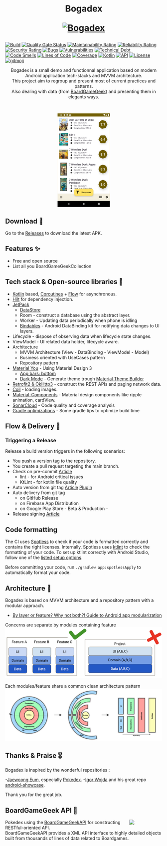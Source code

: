 <h1 align="center">Bogadex
<p align="center">
<a href="https://github.com/boitakub/Bogadex"><img src="https://raw.githubusercontent.com/boitakub/Bogadex/main/app/src/main/res/mipmap-xxhdpi/ic_launcher_foreground.png" width="150" alt="Bogadex" /></a>
</p>
</h1>

[![Build](https://github.com/boitakub/Bogadex/actions/workflows/main.yml/badge.svg)](https://github.com/boitakub/Bogadex/actions/workflows/main.yml)
[![Quality Gate Status](https://sonarcloud.io/api/project_badges/measure?project=boitakub_Bogadex&metric=alert_status)](https://sonarcloud.io/summary/new_code?id=boitakub_Bogadex)
[![Maintainability Rating](https://sonarcloud.io/api/project_badges/measure?project=boitakub_Bogadex&metric=sqale_rating)](https://sonarcloud.io/summary/new_code?id=boitakub_Bogadex)
[![Reliability Rating](https://sonarcloud.io/api/project_badges/measure?project=boitakub_Bogadex&metric=reliability_rating)](https://sonarcloud.io/summary/new_code?id=boitakub_Bogadex)
[![Security Rating](https://sonarcloud.io/api/project_badges/measure?project=boitakub_Bogadex&metric=security_rating)](https://sonarcloud.io/summary/new_code?id=boitakub_Bogadex)
[![Bugs](https://sonarcloud.io/api/project_badges/measure?project=boitakub_Bogadex&metric=bugs)](https://sonarcloud.io/summary/new_code?id=boitakub_Bogadex)
[![Vulnerabilities](https://sonarcloud.io/api/project_badges/measure?project=boitakub_Bogadex&metric=vulnerabilities)](https://sonarcloud.io/summary/new_code?id=boitakub_Bogadex)
[![Technical Debt](https://sonarcloud.io/api/project_badges/measure?project=boitakub_Bogadex&metric=sqale_index)](https://sonarcloud.io/summary/new_code?id=boitakub_Bogadex)
[![Code Smells](https://sonarcloud.io/api/project_badges/measure?project=boitakub_Bogadex&metric=code_smells)](https://sonarcloud.io/summary/new_code?id=boitakub_Bogadex)
[![Lines of Code](https://sonarcloud.io/api/project_badges/measure?project=boitakub_Bogadex&metric=ncloc)](https://sonarcloud.io/summary/new_code?id=boitakub_Bogadex)
[![Coverage](https://sonarcloud.io/api/project_badges/measure?project=boitakub_Bogadex&metric=coverage)](https://sonarcloud.io/summary/new_code?id=boitakub_Bogadex)
[![Kotlin](https://img.shields.io/badge/Kotlin-1.6.10-blue.svg?style=flat)](https://kotlinlang.org)
[![API](https://img.shields.io/badge/API-23%2B-brightgreen.svg?style=flat)](https://android-arsenal.com/api?level=23)
[![License](https://img.shields.io/github/license/boitakub/bogadex)](LICENSE.md)
[![gitmoji](https://img.shields.io/badge/gitmoji-%20😜%20😍-FFDD67.svg)](https://github.com/carloscuesta/gitmoji)

<p align="center">
Bogadex is a small demo and functionnal application based on modern Android application tech-stacks and MVVM architecture.<br>This project aim to regroup and present most of current practices and patterns.<br>
Also dealing with data (from <a href="https://www.boardgamegeek.com/">BoardGameGeek</a>) and presenting them in elegants ways.
</p>
</br>

<p align="center">
<img src="/docs/assets/screenshot.png" height="300" alt="Bogadex - Screenshot"/>
</p>

## Download 📲

Go to the [Releases](https://github.com/boitakub/Bogadex/releases) to download the latest APK.

## Features ✨

* Free and open source
* List all you BoardGameGeekCollection

## Tech stack & Open-source libraries 🧬

- [Kotlin](https://kotlinlang.org/) based, [Coroutines](https://github.com/Kotlin/kotlinx.coroutines) + [Flow](https://kotlin.github.io/kotlinx.coroutines/kotlinx-coroutines-core/kotlinx.coroutines.flow/) for asynchronous.
- [Hilt](https://dagger.dev/hilt/) for dependency injection.
- [JetPack](https://developer.android.com/jetpack)
  * [DataStore]()
  * Room - construct a database using the abstract layer.
  * Worker - Updating data periodically when phone is idling
  * [Bindables](https://github.com/skydoves/bindables) - Android DataBinding kit for notifying data changes to UI layers.
- Lifecycle - dispose of observing data when lifecycle state changes.
- ViewModel - UI related data holder, lifecycle aware.
- Architecture
  * MVVM Architecture (View - DataBinding - ViewModel - Model)
  * Business oriented with UseCases pattern
  * Repository pattern
- [Material You](https://m3.material.io/) - Using Material Design 3
  * [App bars: bottom](https://material.io/components/app-bars-bottom)
  * [Dark Mode](https://developer.android.com/guide/topics/ui/look-and-feel/darktheme) - Generate theme trough [Material Theme Builder](https://material-foundation.github.io/material-theme-builder/#/dynamic)
- [Retrofit2 & OkHttp3](https://github.com/square/retrofit) - construct the REST APIs and paging network data.
- [Coil](https://github.com/coil-kt/coil) - loading images.
- [Material-Components](https://github.com/material-components/material-components-android) - Material design components like ripple animation, cardView.
- [SonarCloud](https://sonarcloud.io/project/overview?id=boitakub_Bogadex) - Code quality and coverage analysis
- [Gradle optimizations](https://proandroiddev.com/how-we-reduced-our-gradle-build-times-by-over-80-51f2b6d6b05b) - Some gradle tips to optimize build time

## Flow & Delivery 🚚

### Triggering a Release

Release a build version triggers in the following scenarios:
- You push a version tag to the repository.
- You create a pull request targeting the main branch.
- Check on pre-commit [Article](https://medium.com/@anjani.kjoshi/android-lint-pre-commit-hook-for-clean-code-747edfe57abf)
  * lint - for Android critical issues
  * KtLint - for kotlin file quality
- Auto version from git tag [Article](https://dev.to/ychescale9/git-based-android-app-versioning-with-agp-4-0-24ip) [Plugin](https://github.com/ReactiveCircus/app-versioning)
- Auto delivery from git tag
  * on GitHub Release
  * on Firebase App Distribution
  * on Google Play Store - Beta & Production -
- Release signing [Article](https://proandroiddev.com/how-to-securely-build-and-sign-your-android-app-with-github-actions-ad5323452ce)

## Code formatting

The CI uses [Spotless](https://github.com/diffplug/spotless) to check if your code is formatted correctly and contains the right licenses.
Internally, Spotless uses [ktlint](https://github.com/pinterest/ktlint) to check the formatting of your code.
To set up ktlint correctly with Android Studio, follow one of the [listed setup options](https://github.com/pinterest/ktlint#-with-intellij-idea).

Before committing your code, run `./gradlew app:spotlessApply` to automatically format your code.

<!--- ## MAD Score

![summary](https://user-images.githubusercontent.com/24237865/102366914-84f6b000-3ffc-11eb-8d49-b20694239782.png)

![kotlin](https://user-images.githubusercontent.com/24237865/102366932-8a53fa80-3ffc-11eb-8131-fd6745a6f079.png)

-->

## Architecture 📐

Bogadex is based on MVVM architecture and a repository pattern with a modular approach.

- [By layer or feature? Why not both?! Guide to Android app modularization](https://www.youtube.com/watch?v=16SwTvzDO0A)

Concerns are separate by modules containing feature
![Design by features](docs/assets/design_by_feature.png)

Each modules/feature share a common clean architecture pattern
![Clean architecture](docs/assets/clean_architecture.png)

<!---

![architecture](https://user-images.githubusercontent.com/24237865/77502018-f7d36000-6e9c-11ea-92b0-1097240c8689.png)

-->

## Thanks & Praise 🎖️

Bogadex is inspired by the wonderful repositories :

-[Jaewoong Eum](https://github.com/skydoves), especially [Pokedex](https://github.com/skydoves/Pokedex).
-[Igor Wojda](https://github.com/igorwojda) and his great repo [android-showcase](https://github.com/igorwojda/android-showcase).

Thank you for the great job.

## BoardGameGeek API 🎲

<img src="https://images.squarespace-cdn.com/content/v1/5902292fd482e9284cf47b8d/1567633051478-PRQ3UHYD6YFJSP80U3YV/BGG.jpeg?format=1500w" align="right" width="21%"/>

Pokedex using the [BoardGameGeekAPI](https://boardgamegeek.com/wiki/page/BGG_XML_API2/) for constructing RESTful-oriented API.<br>
BoardGameGeekAPI provides a XML API interface to highly detailed objects built from thousands of lines of data related to Boardgames.
